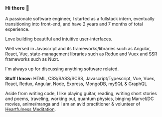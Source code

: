 ### Hi there 👋

<!--
**FrozenHearth/FrozenHearth** is a ✨ _special_ ✨ repository because its `README.md` (this file) appears on your GitHub profile.

Here are some ideas to get you started:

- 🔭 I’m currently working on ...
- 🌱 I’m currently learning ...
- 👯 I’m looking to collaborate on ...
- 🤔 I’m looking for help with ...
- 💬 Ask me about ...
- 📫 How to reach me: ...
- ⚡ Fun fact: ...-->

A passionate software engineer, I started as a fullstack intern, eventually transitioning into front-end, and have 2 years and 7 months of total experience.

Love building beautiful and intuitive user-interfaces.

Well versed in Javascript and its frameworks/libraries such as Angular, React, Vue, state-management libraries such as Redux and Vuex and SSR frameworks such as Nuxt.

I'm always up for discussing anything software related. 

**Stuff I know:** HTML, CSS/SASS/SCSS, Javascript/Typescript, Vue, Vuex, React, Redux, Angular, Node, Express, MongoDB, mySQL & GraphQL

Aside from writing code, I like playing guitar, reading, writing short stories and poems, traveling, working out, quantum physics, binging Marvel/DC movies, anime/manga and I am an avid practitioner & volunteer of [Heartfulness Meditation](https://heartfulness.org/in/about-heartfulness/).
